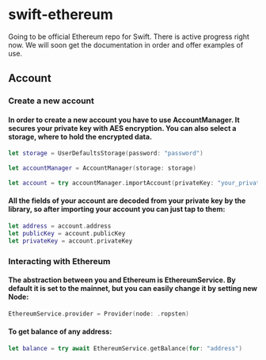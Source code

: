 # swift-ethereum

Going to be official Ethereum repo for Swift. There is active progress right now. We will soon get the documentation in order and offer examples of use.

## Account

### Create a new account

#### In order to create a new account you have to use AccountManager. It secures your private key with AES encryption. You can also select a storage, where to hold the encrypted data.
```swift
let storage = UserDefaultsStorage(password: "password")
        
let accountManager = AccountManager(storage: storage)
        
let account = try accountManager.importAccount(privateKey: "your_private_key")
```
#### All the fields of your account are decoded from your private key by the library, so after importing your account you can just tap to them:
```swift
let address = account.address
let publicKey = account.publicKey
let privateKey = account.privateKey
```
### Interacting with Ethereum

#### The abstraction between you and Ethereum is EthereumService. By default it is set to the mainnet, but you can easily change it by setting new Node:
```swift
EthereumService.provider = Provider(node: .ropsten)
```
#### To get balance of any address:
```swift
let balance = try await EthereumService.getBalance(for: "address")
```